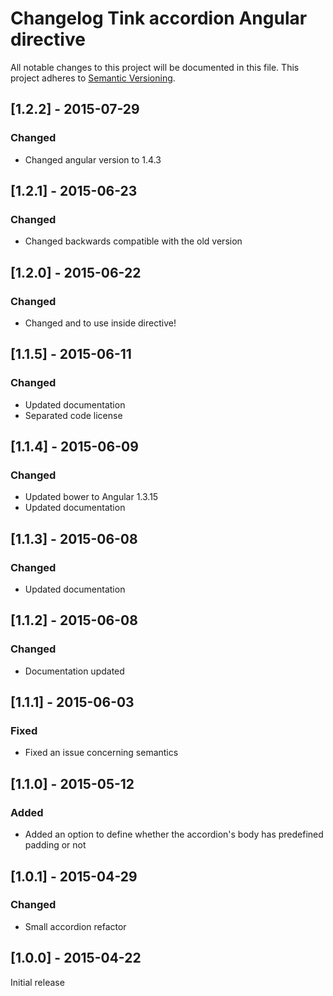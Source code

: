 # Changelog Tink accordion Angular directive

All notable changes to this project will be documented in this file.
This project adheres to [Semantic Versioning](http://semver.org/).

<!--
## [Unreleased] - [unreleased]

### Added
### Changed
### Deprecated
### Removed
### Fixed
### Security
-->
## [1.2.2] - 2015-07-29

### Changed
- Changed angular version to 1.4.3

## [1.2.1] - 2015-06-23

### Changed
- Changed backwards compatible with the old version

## [1.2.0] - 2015-06-22

### Changed
- Changed <data-content> and <data-header> to use inside directive!


## [1.1.5] - 2015-06-11

### Changed
- Updated documentation
- Separated code license



## [1.1.4] - 2015-06-09

### Changed
- Updated bower to Angular 1.3.15
- Updated documentation



## [1.1.3] - 2015-06-08

### Changed
- Updated documentation



## [1.1.2] - 2015-06-08

### Changed
- Documentation updated



## [1.1.1] - 2015-06-03

### Fixed
- Fixed an issue concerning semantics



## [1.1.0] - 2015-05-12

### Added
- Added an option to define whether the accordion's body has predefined padding or not



## [1.0.1] - 2015-04-29

### Changed
- Small accordion refactor



## [1.0.0] - 2015-04-22

Initial release
